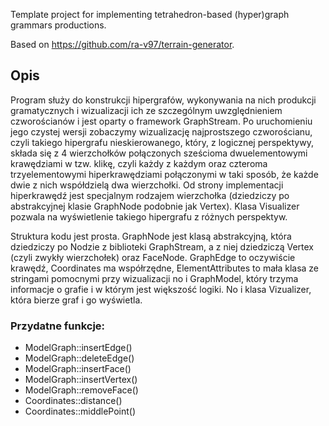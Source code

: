 Template project for implementing tetrahedron-based (hyper)graph grammars productions.

Based on https://github.com/ra-v97/terrain-generator.

## Opis 
Program służy do konstrukcji hipergrafów, wykonywania na nich produkcji gramatycznych i wizualizacji ich ze szczególnym uwzględnieniem czworościanów i jest oparty o framework GraphStream. Po uruchomieniu jego czystej wersji zobaczymy wizualizację najprostszego czworościanu, czyli takiego hipergrafu nieskierowanego, który, z logicznej perspektywy, składa się z 4 wierzchołków połączonych sześcioma dwuelementowymi krawędziami w tzw. klikę, czyli każdy z każdym oraz czteroma trzyelementowymi hiperkrawędziami połączonymi w taki sposób, że każde dwie z nich współdzielą dwa wierzchołki. Od strony implementacji hiperkrawędź jest specjalnym rodzajem wierzchołka (dziedziczy po abstrakcyjnej klasie GraphNode podobnie jak Vertex).
Klasa Visualizer pozwala na wyświetlenie takiego hipergrafu z różnych perspektyw.

Struktura kodu jest prosta. GraphNode jest klasą abstrakcyjną, która dziedziczy po Nodzie z biblioteki GraphStream, a z niej dziedziczą Vertex (czyli zwykły wierzchołek) oraz FaceNode. GraphEdge to oczywiście krawędź, Coordinates ma współrzędne, ElementAttributes to mała klasa ze stringami pomocnymi przy wizualizacji no i GraphModel, który trzyma informacje o grafie i w którym jest większość logiki. No i klasa Vizualizer, która bierze graf i go wyświetla.

### Przydatne funkcje:

* ModelGraph::insertEdge() 
* ModelGraph::deleteEdge()
* ModelGraph::insertFace()
* ModelGraph::insertVertex()
* ModelGraph::removeFace()
* Coordinates::distance()
* Coordinates::middlePoint()